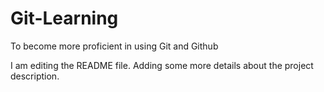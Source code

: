 # Git-Learning
To become more proficient in using Git and Github

I am editing the README file. Adding some more details about the project description.
